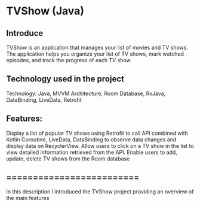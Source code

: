 # TVShow (Java)
## Introduce
TVShow is an application that manages your list of movies and TV shows. The application helps you organize your list of TV shows, mark watched episodes, and track the progress of each TV show.
## Technology used in the project
Technology: Java, MVVM Architecture, Room Database, RxJava,
DataBinding, LiveData, Retrofit
## Features:
Display a list of popular TV shows using Retrofit to call API combined with
Kotlin Coroutine, LiveData, DataBinding to observe data changes and
display data on RecyclerView.
Allow users to click on a TV show in the list to view detailed information
retrieved from the API.
Enable users to add, update, delete TV shows from the Room database
## =========================
In this description I introduced the TVShow project providing an overview of the main features
